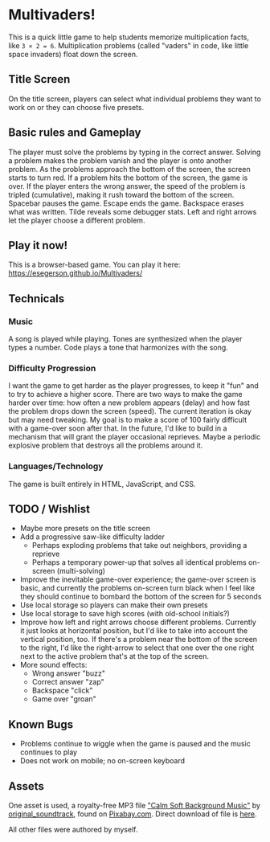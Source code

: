 # Multivaders!

This is a quick little game to help students memorize multiplication facts, like `3 × 2 = 6`.  Multiplication problems (called "vaders" in code, like little space invaders) float down the screen. 

## Title Screen

On the title screen, players can select what individual problems they want to work on or they can choose five presets.

## Basic rules and Gameplay

The player must solve the problems by typing in the correct answer. Solving a problem makes the problem vanish and the player is onto another problem. As the problems approach the bottom of the screen, the screen starts to turn red. If a problem hits the bottom of the screen, the game is over. If the player enters the wrong answer, the speed of the problem is tripled (cumulative), making it rush toward the bottom of the screen. Spacebar pauses the game. Escape ends the game. Backspace erases what was written. Tilde reveals some debugger stats. Left and right arrows let the player choose a different problem.

## Play it now!

This is a browser-based game. You can play it here:
https://esegerson.github.io/Multivaders/

## Technicals

### Music

A song is played while playing. Tones are synthesized when the player types a number. Code plays a tone that harmonizes with the song.

### Difficulty Progression

I want the game to get harder as the player progresses, to keep it "fun" and to try to achieve a higher score.  There are two ways to make the game harder over time:  how often a new problem appears (delay) and how fast the problem drops down the screen (speed). The current iteration is okay but may need tweaking.  My goal is to make a score of 100 fairly difficult with a game-over soon after that. In the future, I'd like to build in a mechanism that will grant the player occasional reprieves. Maybe a periodic explosive problem that destroys all the problems around it.

### Languages/Technology

The game is built entirely in HTML, JavaScript, and CSS.

## TODO / Wishlist

- Maybe more presets on the title screen
- Add a progressive saw-like difficulty ladder
    - Perhaps exploding problems that take out neighbors, providing a reprieve
    - Perhaps a temporary power-up that solves all identical problems on-screen (multi-solving)
- Improve the inevitable game-over experience; the game-over screen is basic, and currently the problems on-screen turn black when I feel like they should continue to bombard the bottom of the screen for 5 seconds
- Use local storage so players can make their own presets
- Use local storage to save high scores (with old-school initials?)
- Improve how left and right arrows choose different problems.  Currently it just looks at horizontal position, but I'd like to take into account the vertical position, too.  If there's a problem near the bottom of the screen to the right, I'd like the right-arrow to select that one over the one right next to the active problem that's at the top of the screen.
- More sound effects:
    - Wrong answer "buzz"
    - Correct answer "zap"
    - Backspace "click"
    - Game over "groan"

## Known Bugs

- Problems continue to wiggle when the game is paused and the music continues to play
- Does not work on mobile; no on-screen keyboard

## Assets

One asset is used, a royalty-free MP3 file ["Calm Soft Background Music"](https://pixabay.com/music/upbeat-calm-soft-background-music-357212/) by [original_soundtrack](https://pixabay.com/users/original_soundtrack-50153119/), found on [Pixabay.com](https://pixabay.com). Direct download of file is [here](https://cdn.pixabay.com/download/audio/2025/06/09/audio_2feeb02bcd.mp3?filename=calm-soft-background-music-357212.mp3).

All other files were authored by myself.
